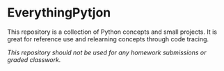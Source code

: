 # EverythingPytjon

This repository is a collection of Python concepts and small projects. It is great for reference use and relearning concepts through code tracing.

*This repository should not be used for any homework submissions or graded classwork.*
